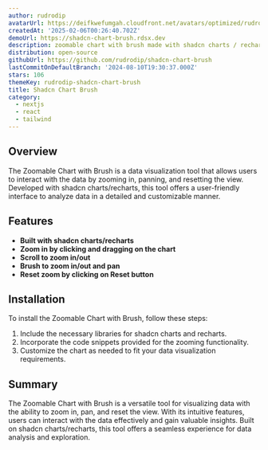 ```yaml
---
author: rudrodip
avatarUrl: https://deifkwefumgah.cloudfront.net/avatars/optimized/rudrodip-shadcn-chart-brush-avatar-128.webp
createdAt: '2025-02-06T00:26:40.702Z'
demoUrl: https://shadcn-chart-brush.rdsx.dev
description: zoomable chart with brush made with shadcn charts / recharts
distribution: open-source
githubUrl: https://github.com/rudrodip/shadcn-chart-brush
lastCommitOnDefaultBranch: '2024-08-10T19:30:37.000Z'
stars: 106
themeKey: rudrodip-shadcn-chart-brush
title: Shadcn Chart Brush
category:
  - nextjs
  - react
  - tailwind
---
```

## Overview
The Zoomable Chart with Brush is a data visualization tool that allows users to interact with the data by zooming in, panning, and resetting the view. Developed with shadcn charts/recharts, this tool offers a user-friendly interface to analyze data in a detailed and customizable manner.

## Features
- **Built with shadcn charts/recharts**
- **Zoom in by clicking and dragging on the chart**
- **Scroll to zoom in/out**
- **Brush to zoom in/out and pan**
- **Reset zoom by clicking on Reset button**

## Installation
To install the Zoomable Chart with Brush, follow these steps:
1. Include the necessary libraries for shadcn charts and recharts.
2. Incorporate the code snippets provided for the zooming functionality.
3. Customize the chart as needed to fit your data visualization requirements.

## Summary
The Zoomable Chart with Brush is a versatile tool for visualizing data with the ability to zoom in, pan, and reset the view. With its intuitive features, users can interact with the data effectively and gain valuable insights. Built on shadcn charts/recharts, this tool offers a seamless experience for data analysis and exploration.